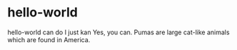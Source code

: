 # hello-world
hello-world
can do
I just kan
Yes, you can.
Pumas are large cat-like animals which are found in America.
